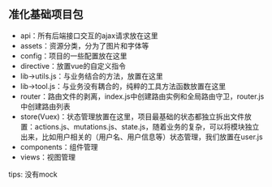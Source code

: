 ## 准化基础项目包

- api：所有后端接口交互的ajax请求放在这里
- assets：资源分类，分为了图片和字体等
- config：项目的一些配置放在这里
- directive：放置vue的自定义指令
- lib->utils.js：与业务结合的方法，放置在这里
- lib->tool.js：与业务没有耦合的，纯粹的工具方法函数放置在这里
- router：路由文件的剥离，index.js中创建路由实例和全局路由守卫，router.js中创建路由列表
- store(Vuex)：状态管理放置在这里，项目最基础的状态都独立拆出文件放置：actions.js、mutations.js、state.js，随着业务的复杂，可以将模块独立出来，比如用户相关的（用户名、用户信息等）状态管理，我们放置在user.js 
- components：组件管理
- views：视图管理

tips: 没有mock
